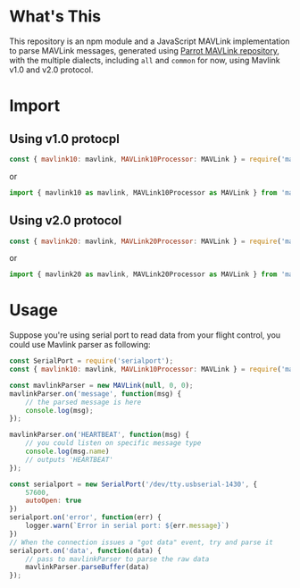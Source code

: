 # What's This

This repository is an npm module and a JavaScript MAVLink implementation to parse MAVLink messages, generated using [Parrot MAVLink repository](https://github.com/Parrot-Developers/mavlink/tree/master/pymavlink/generator/javascript),
with the multiple dialects, including `all` and `common` for now, using Mavlink v1.0 and v2.0 protocol.

# Import

## Using v1.0 protocpl

```JavaScript
const { mavlink10: mavlink, MAVLink10Processor: MAVLink } = require('mavlinkjs/mavlink_all_v1');
```

or

```JavaScript
import { mavlink10 as mavlink, MAVLink10Processor as MAVLink } from 'mavlinkjs/mavlink_all_v1';
```

## Using v2.0 protocol

```JavaScript
const { mavlink20: mavlink, MAVLink20Processor: MAVLink } = require('mavlinkjs/mavlink_all_v2');
```

or

```JavaScript
import { mavlink20 as mavlink, MAVLink20Processor as MAVLink } from 'mavlinkjs/mavlink_all_v2';
```

# Usage

Suppose you're using serial port to read data from your flight control, you could use Mavlink parser as following:

```JavaScript
const SerialPort = require('serialport');
const { mavlink10: mavlink, MAVLink10Processor: MAVLink } = require('mavlinkjs/mavlink_all_v1');

const mavlinkParser = new MAVLink(null, 0, 0);
mavlinkParser.on('message', function(msg) {
    // the parsed message is here
    console.log(msg);
});

mavlinkParser.on('HEARTBEAT', function(msg) {
    // you could listen on specific message type
    console.log(msg.name)
    // outputs 'HEARTBEAT'
});

const serialport = new SerialPort('/dev/tty.usbserial-1430', {
    57600,
    autoOpen: true
})
serialport.on('error', function(err) {
    logger.warn(`Error in serial port: ${err.message}`)
})
// When the connection issues a "got data" event, try and parse it
serialport.on('data', function(data) {
    // pass to mavlinkParser to parse the raw data
    mavlinkParser.parseBuffer(data)
});
```
